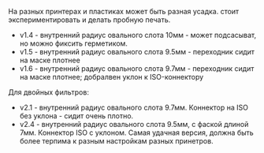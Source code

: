 На разных принтерах и пластиках может быть разная усадка. стоит экспериментировать и делать пробную печать.

* v1.4 - внутренний радиус овального слота 10мм - может подсасыват, но можно фиксить герметиком.
* v1.5 - внутренний радиус овального слота 9.5мм - переходник сидит на маске плотнее
* v1.6 - внутренний радиус овального слота 9.7мм - переходник сидит на маске плотнее; добралвен уклон к ISO-коннектору


Для двойных фильтров:

* v2.1 - внутренний радиус овального слота 9.7мм. Коннектор на ISO без уклона - сидит очень плотно. 
* v2.4 - внутренний радиус овального слота 9.5мм, с фаской длиной 7мм. Коннектор ISO с уклоном. Самая удачная версия, должна быть более терпима к разным настройкам разных принетров.

